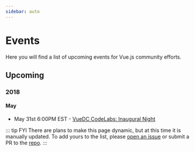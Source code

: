 ```yaml
---
sidebar: auto
---
```


# Events

Here you will find a list of upcoming events for Vue.js community efforts.

## Upcoming

### 2018

#### May

* May 31st 6:00PM EST - [VueDC CodeLabs: Inaugural Night](https://www.meetup.com/Vue-DC/events/250293065/)

::: tip FYI
There are plans to make this page dynamic, but at this time it is manually updated. To add yours to the list, please [open an issue](https://github.com/bencodezen/vue-meetups/issues/new) or submit a PR to the [repo](https://github.com/bencodezen/vue-meetups/edit/master/docs/events/README.md).
:::
